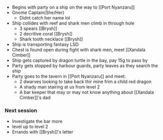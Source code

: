 - Begins with party on a ship on the way to [[Port Nyanzaru]]
- Gnome Captain(She/Her)
	- Didnt catch her name lol
- Ship collides with reef and shark men climb in through hole
	- 3 spears [[Brysh]]
	- 2 decritive coral [[Brysh]]
	- Shark tooth necklace [[Brysh]]
- Ship is transporting fantasy LSD
- Chest is found open during fight with shark men, meet [[Xandala Cimber]]
- Ship gets captured by dragon turtle in the bay, pay 15g to pass by
- Party gets stopped by harbour guards, party leaves as they search the ship
- Party goes to the tavern in [[Port Nyanzaru]] and meet:
	- 2 dwarves looking to take back thir mine frim a child red dragon
	- A shady man stairing at us from level 2
	- A bar keeper that may or may not know anything about [[Xandala Cimber]]'s  dad

### Next session
- Investigate the bar more
- level up to level 2
- Errands with [[Brysh]]'s  letter